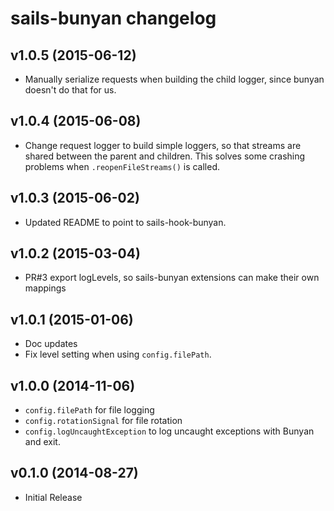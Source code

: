 # sails-bunyan changelog

## v1.0.5 (2015-06-12)

 * Manually serialize requests when building the child logger, since bunyan
   doesn't do that for us.

## v1.0.4 (2015-06-08)

 * Change request logger to build simple loggers, so that streams are shared
   between the parent and children. This solves some crashing problems when
   `.reopenFileStreams()` is called.

## v1.0.3 (2015-06-02)

 * Updated README to point to sails-hook-bunyan.

## v1.0.2 (2015-03-04)

 * PR#3 export logLevels, so sails-bunyan extensions can make their
   own mappings

## v1.0.1 (2015-01-06)

 * Doc updates
 * Fix level setting when using `config.filePath`.

## v1.0.0 (2014-11-06)

 * `config.filePath` for file logging
 * `config.rotationSignal` for file rotation
 * `config.logUncaughtException` to log uncaught exceptions with Bunyan
   and exit.

## v0.1.0 (2014-08-27)

 * Initial Release
